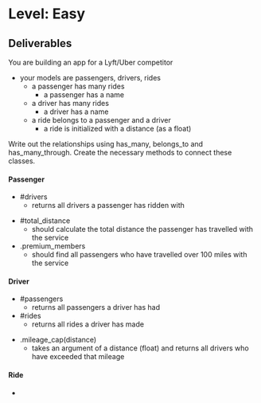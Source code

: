 # Level: Easy

## Deliverables

You are building an app for a Lyft/Uber competitor

- your models are passengers, drivers, rides
  - a passenger has many rides
    - a passenger has a name
  - a driver has many rides
    - a driver has a name
  - a ride belongs to a passenger and a driver
    - a ride is initialized with a distance (as a float)

Write out the relationships using has_many, belongs_to and has_many_through.
Create the necessary methods to connect these classes.

#### Passenger

- #drivers
  - returns all drivers a passenger has ridden with
<!-- - #rides
  - returns all rides a passenger has been on -->
<!-- - .all
  - returns an array of all passengers -->
- #total_distance
  - should calculate the total distance the passenger has travelled with the
    service
- .premium_members
  - should find all passengers who have travelled over 100 miles with the service

#### Driver

- #passengers
  - returns all passengers a driver has had
- #rides
  - returns all rides a driver has made
<!-- - .all
  - returns an array of all drivers -->
- .mileage_cap(distance)
  - takes an argument of a distance (float) and returns all drivers who have exceeded that mileage

#### Ride

- <!-- #passenger
  - returns the passenger object for that ride
- #driver
  - returns the driver object for that ride -->
<!-- - .average_distance
  - should find the average distance of all rides -->
